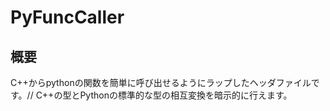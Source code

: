 # PyFuncCaller

## 概要
C++からpythonの関数を簡単に呼び出せるようにラップしたヘッダファイルです。//
C++の型とPythonの標準的な型の相互変換を暗示的に行えます。
